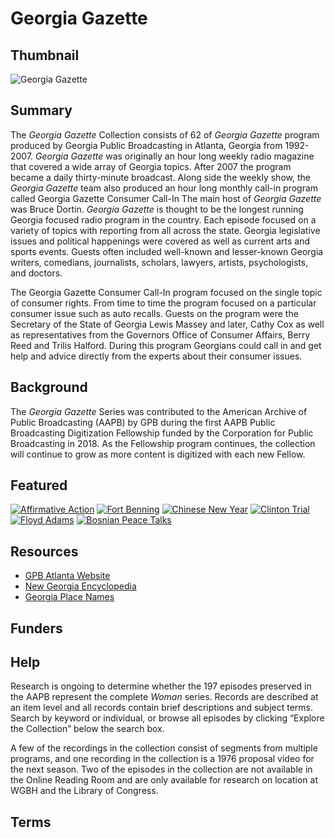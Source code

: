 # Georgia Gazette

## Thumbnail

![Georgia Gazette]()

## Summary

The <em>Georgia Gazette </em> Collection consists of 62 of <em>Georgia Gazette</em> program produced by Georgia Public Broadcasting in Atlanta, Georgia from 1992-2007. <em>Georgia Gazette</em> was originally an hour long weekly radio magazine that covered a wide array of Georgia topics. After 2007 the program became a daily thirty-minute broadcast. Along side the weekly show, the <em>Georgia Gazette</em> team also produced an hour long monthly call-in program called Georgia Gazette Consumer Call-In The main host of <em>Georgia Gazette</em> was Bruce Dortin. <em>Georgia Gazette</em> is thought to be the longest running Georgia focused radio program in the country. Each episode focused on a variety of topics with reporting from all across the state. Georgia legislative issues and political happenings were covered as well as current arts and sports events. Guests often included well-known and lesser-known Georgia writers, comedians, journalists, scholars, lawyers, artists, psychologists, and doctors.

The Georgia Gazette Consumer Call-In program focused on the single topic of consumer rights. From time to time the program focused on a particular consumer issue such as auto recalls. Guests on the program were the Secretary of the State of Georgia Lewis Massey and later, Cathy Cox as well as representatives from the Governors Office of Consumer Affairs, Berry Reed and Trilis Halford. During this program Georgians could call in and get help and advice directly from the experts about their consumer issues. 

## Background

The <em>Georgia Gazette</em> Series was contributed to the American Archive of Public Broadcasting (AAPB) by GPB during the first AAPB Public Broadcasting Digitization Fellowship funded by the Corporation for Public Broadcasting in 2018. As the Fellowship program continues, the collection will continue to grow as more content is digitized with each new Fellow.

## Featured

[![Affirmative Action](https://ibb.co/jjYar7)](/catalog/cpb-aacip_81-9995xhm0)
[![Fort Benning]( https://www.dropbox.com/home?preview=1.png )](/catalog/cpb-aacip_81-57np5qgv)
[![Chinese New Year](https://s3.amazonaws.com/americanarchive.org/special-collections/cpb-aacip_81-59c5b5nr.jpg)](/catalog/cpb-aacip_81-59c5b5nr)
[![Clinton Trial](https://s3.amazonaws.com/americanarchive.org/special-collections/cpb-aacip_81-988gttr0.jpg)](/catalog/cpb-aacip_81-988gttr0)
[![Floyd Adams](https://s3.amazonaws.com/americanarchive.org/special-collections/cpb-aacip_81-69z08t6x.jpg)](/catalog/cpb-aacip_81-69z08t6x)
[![Bosnian Peace Talks](https://s3.amazonaws.com/americanarchive.org/special-collections/cpb-aacip_81-67wm3fxh.jpg)](/catalog/cpb-aacip_81-67wm3fxh)

## Resources

- [GPB Atlanta Website](http://www.gpb.org/)
- [New Georgia Encyclopedia]( http://www.georgiaencyclopedia.org)
- [Georgia Place Names]( http://www.kenkrakow.com/gpn/georgia_place-names.htm)


## Funders

## Help

Research is ongoing to determine whether the 197 episodes preserved in the AAPB represent the complete <em>Woman</em> series. Records are described at an item level and all records contain brief descriptions and subject terms. Search by keyword or individual, or browse all episodes by clicking “Explore the Collection” below the search box. 

A few of the recordings in the collection consist of segments from multiple programs, and one recording in the collection is a 1976 proposal video for the next season. Two of the episodes in the collection are not available in the Online Reading Room and are only available for research on location at WGBH and the Library of Congress. 

## Terms

